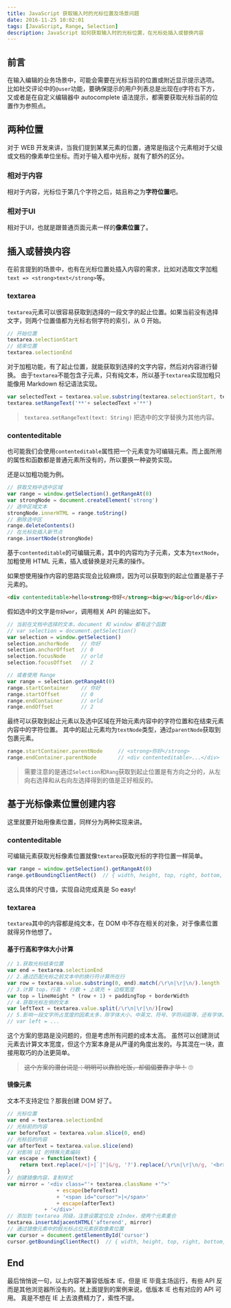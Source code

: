 ```yaml
---
title: JavaScript 获取输入时的光标位置及场景问题
date: 2016-11-25 10:02:01
tags: [JavaScript, Range, Selection]
description: JavaScript 如何获取输入时的光标位置，在光标处插入或替换内容
---
```

## 前言

在输入编辑的业务场景中，可能会需要在光标当前的位置或附近显示提示选项。
比如社交评论中的`@user`功能，要确保提示的用户列表总是出现在`@`字符右下方，又或者是在自定义编辑器中 autocomplete 语法提示，都需要获取光标当前的位置作为参照点。

<!--more-->
## 两种位置

对于 WEB 开发来讲，当我们提到某某元素的位置，通常是指这个元素相对于父级或文档的像素单位坐标。而对于输入框中光标，就有了额外的区分。

### 相对于内容

相对于内容，光标位于第几个字符之后，姑且称之为**字符位置**吧。

### 相对于UI

相对于UI，也就是跟普通页面元素一样的**像素位置**了。

## 插入或替换内容

在前言提到的场景中，也有在光标位置处插入内容的需求，比如对选取文字加粗`text => <strong>text</strong>`等。

### textarea

`textarea`元素可以很容易获取到选择的一段文字的起止位置。如果当前没有选择文字，则两个位置值都为光标右侧字符的索引，从 0 开始。

```js
// 开始位置
textarea.selectionStart
// 结束位置
textarea.selectionEnd
```

对于加粗功能，有了起止位置，就能获取到选择的文字内容，然后对内容进行替换。
由于`textarea`不能包含子元素，只有纯文本，所以基于`textarea`实现加粗只能像用 Markdown 标记语法实现。

```js
var selectedText = textarea.value.substring(textarea.selectionStart, textarea.selectionEnd)
textarea.setRangeText('**'+ selectedText +'**')
```

> `textarea.setRangeText(text: String)` 把选中的文字替换为其他内容。

### contenteditable

也可能我们会使用`contenteditable`属性把一个元素变为可编辑元素。而上面所用的属性和函数都是普通元素所没有的，所以要换一种姿势实现。

还是以加粗功能为例。

```js
// 获取文档中选中区域
var range = window.getSelection().getRangeAt(0)
var strongNode = document.createElement('strong')
// 选中区域文本
strongNode.innerHTML = range.toString()
// 删除选中区
range.deleteContents()
// 在光标处插入新节点
range.insertNode(strongNode)
```

基于`contenteditable`的可编辑元素，其中的内容均为子元素，文本为`textNode`，加粗使用 HTML 元素，插入或替换是对元素的操作。

如果想使用操作内容的思路实现会比较麻烦，因为可以获取到的起止位置是基于子元素的。

```html
<div contenteditable>hello<strong>你好</strong><big>w</big>orld</div>
```

假如选中的文字是`你好wor`，调用相关 API 的输出如下。

```js
// 当前在文档中选择的文本，document 和 window 都有这个函数
// var selection = document.getSelection()
var selection = window.getSelection()
selection.anchorNode    // 你好
selection.anchorOffset  // 0
selection.focusNode     // orld
selection.focusOffset   // 2

// 或者使用 Range
var range = selection.getRangeAt(0)
range.startContainer    // 你好
range.startOffset       // 0
range.endContainer      // orld
range.endOffset         // 2
```

最终可以获取到起止元素以及选中区域在开始元素内容中的字符位置和在结束元素内容中的字符位置。
其中的起止元素均为`textNode`类型，通过`parentNode`获取到包裹元素。

```js
range.startContainer.parentNode     // <strong>你好</strong>
range.endContainer.parentNode       // <div contenteditable>...</div>
```

> 需要注意的是通过`Selection`和`Rang`获取到起止位置是有方向之分的，从左向右选择和从右向左选择得到的值是正好相反的。

## 基于光标像素位置创建内容

这里就要开始用像素位置，同样分为两种实现来讲。

### contenteditable

可编辑元素获取光标像素位置就像`textarea`获取光标的字符位置一样简单。

```js
var range = window.getSelection().getRangeAt(0)
range.getBoundingClientRect()  // { width, height, top, right, bottom, right }
```

这么具体的尺寸值，实现自动完成真是 So easy!

### textarea

`textarea`其中的内容都是纯文本，在 DOM 中不存在相关的对象，对于像素位置就得另作他想了。

#### 基于行高和字体大小计算

```js
// 1.获取光标结束位置
var end = textarea.selectionEnd
// 2.通过匹配光标之前文本中的换行符计算所在行
var row = textarea.value.substring(0, end).match(/\r\n|\r|\n/).length
// 3.计算 top，行高 * 行数 + 上填充 + 边框宽度
var top = lineHeight * (row + 1) + paddingTop + borderWidth
// 4.获取光标左侧的文本
var leftText = textarea.value.split(/\r\n|\r|\n/)[row]
// 5.影响一段文字所占宽度的因素太多，除字体大小、中英文、符号、字符间距等，还有字体、浏览器、系统等客观因素
// var left = ...
```

这个方案的思路是没问题的，但是考虑所有问题的成本太高。
虽然可以创建测试元素去计算文本宽度，但这个方案本身是从严谨的角度出发的。与其混在一块，直接用取巧的办法更简单。

> ~~这个方案的潜台词是：明明可以靠脸吃饭，却偏偏要靠才华！~~ 🙄

#### 镜像元素

文本不支持定位？那我创建 DOM 好了。

```js
// 光标位置
var end = textarea.selectionEnd
// 光标前的内容
var beforeText = textarea.value.slice(0, end)
// 光标后的内容
var afterText = textarea.value.slice(end)
// 对影响 UI 的特殊元素编码
var escape = function(text) {
    return text.replace(/<|>|`|"|&/g, '?').replace(/\r\n|\r|\n/g, '<br>')
}
// 创建镜像内容，复制样式
var mirror = '<div class="'+ textarea.className +'">'
                + escape(beforeText)
                + '<span id="cursor">|</span>'
                + escape(afterText)
            + '</div>'
// 添加到 textarea 同级，注意设置定位及 zIndex，使两个元素重合
textarea.insertAdjacentHTML('afterend', mirror)
// 通过镜像元素中的假光标占位元素获取像素位置
var cursor = document.getElementById('cursor')
cursor.getBoundingClientRect()  // { width, height, top, right, bottom, right }
```

## End

最后悄悄说一句，以上内容不兼容低版本 IE，但是 IE 毕竟主场运行，有些 API 反而是其他浏览器所没有的。就上面提到的案例来说，低版本 IE 也有对应的 API 可用。
真是不想在 IE 上去浪费精力了，索性不提。

